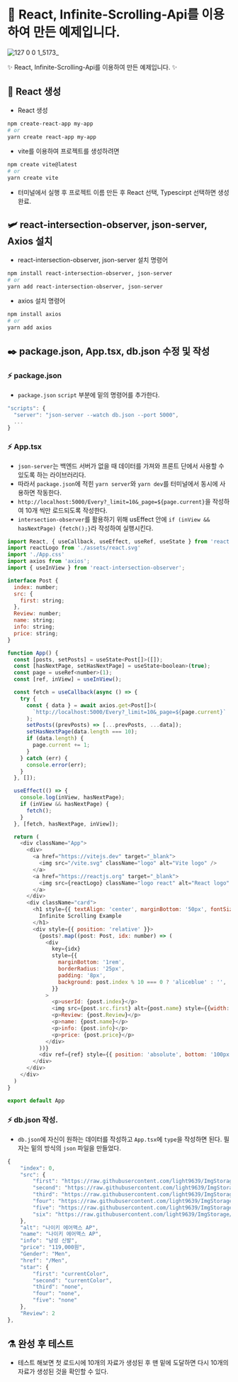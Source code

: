# 📜 React, Infinite-Scrolling-Api를 이용하여 만든 예제입니다.
![127 0 0 1_5173_](https://user-images.githubusercontent.com/95972251/212913858-9c754814-7a53-4238-9750-77866965b5fd.png)

:sparkles: React, Infinite-Scrolling-Api를 이용하여 만든 예제입니다. :sparkles:
## :tada: React 생성
- React 생성
```bash
npm create-react-app my-app
# or
yarn create react-app my-app
```

- vite를 이용하여 프로젝트를 생성하려면
```bash
npm create vite@latest
# or
yarn create vite
```
- 터미널에서 실행 후 프로젝트 이름 만든 후 React 선택, Typescirpt 선택하면 생성 완료.
## 🛩️ react-intersection-observer, json-server, Axios 설치
- react-intersection-observer, json-server 설치 명령어
```bash
npm install react-intersection-observer, json-server
# or
yarn add react-intersection-observer, json-server
```

- axios 설치 명령어
```bash
npm install axios
# or
yarn add axios
```

## ✒️ package.json, App.tsx, db.json 수정 및 작성
### :zap: package.json
- `package.json` `script` 부분에 밑의 명령어를 추가한다.
```js
"scripts": {
  "server": "json-server --watch db.json --port 5000",
  ...
}
```
### :zap: App.tsx
- `json-server`는 백엔드 서버가 없을 때 데이터를 가져와 프론트 단에서 사용할 수 있도록 하는 라이브러리다.
- 따라서 `package.json`에 적힌 `yarn server`와 `yarn dev`를 터미널에서 동시에 사용하면 작동한다.
- `http://localhost:5000/Every?_limit=10&_page=${page.current}`을 작성하여 10개 씩만 로드되도록 작성한다.
- `intersection-observer`를 활용하기 위해 usEffect 안에 `if (inView && hasNextPage) {fetch();}`라 작성하여 실행시킨다.
```js
import React, { useCallback, useEffect, useRef, useState } from 'react'
import reactLogo from './assets/react.svg'
import './App.css'
import axios from 'axios';
import { useInView } from 'react-intersection-observer';

interface Post {
  index: number;
  src: {
    first: string;
  },
  Review: number;
  name: string;
  info: string;
  price: string;
}

function App() {
  const [posts, setPosts] = useState<Post[]>([]);
  const [hasNextPage, setHasNextPage] = useState<boolean>(true);
  const page = useRef<number>(1);
  const [ref, inView] = useInView();

  const fetch = useCallback(async () => {
    try {
      const { data } = await axios.get<Post[]>(
        `http://localhost:5000/Every?_limit=10&_page=${page.current}`
      );
      setPosts((prevPosts) => [...prevPosts, ...data]);
      setHasNextPage(data.length === 10);
      if (data.length) {
        page.current += 1;
      }
    } catch (err) {
      console.error(err);
    }
  }, []);

  useEffect(() => {
    console.log(inView, hasNextPage);
    if (inView && hasNextPage) {
      fetch();
    }
  }, [fetch, hasNextPage, inView]);

  return (
    <div className="App">
      <div>
        <a href="https://vitejs.dev" target="_blank">
          <img src="/vite.svg" className="logo" alt="Vite logo" />
        </a>
        <a href="https://reactjs.org" target="_blank">
          <img src={reactLogo} className="logo react" alt="React logo" />
        </a>
      </div>
      <div className="card">
        <h1 style={{ textAlign: 'center', marginBottom: '50px', fontSize: '32px' }}>
          Infinite Scrolling Example
        </h1>
        <div style={{ position: 'relative' }}>
          {posts?.map((post: Post, idx: number) => (
            <div
              key={idx}
              style={{
                marginBottom: '1rem',
                borderRadius: '25px',
                padding: '8px',
                background: post.index % 10 === 0 ? 'aliceblue' : '',
              }}
            >
              <p>userId: {post.index}</p>
              <img src={post.src.first} alt={post.name} style={{width: "25%", borderRadius: '25px'}} />
              <p>Review: {post.Review}</p>
              <p>name: {post.name}</p>
              <p>info: {post.info}</p>
              <p>price: {post.price}</p>
            </div>
          ))}
          <div ref={ref} style={{ position: 'absolute', bottom: '100px' }} />
        </div>
      </div>
    </div>
  )
}

export default App
```
### :zap: db.json 작성.
- `db.json`에 자신이 원하는 데이터를 작성하고 `App.tsx`에 `type`을 작성하면 된다. 필자는 밑의 방식의 `json` 파일을 만들었다.
```js
{
    "index": 0,
    "src": {
        "first": "https://raw.githubusercontent.com/light9639/ImgStorage/main/shoestore/Shoes/Men/Men_000/1.jpg",
        "second": "https://raw.githubusercontent.com/light9639/ImgStorage/main/shoestore/Shoes/Men/Men_000/2.jpg",
        "third": "https://raw.githubusercontent.com/light9639/ImgStorage/main/shoestore/Shoes/Men/Men_000/3.jpg",
        "four": "https://raw.githubusercontent.com/light9639/ImgStorage/main/shoestore/Shoes/Men/Men_000/4.jpg",
        "five": "https://raw.githubusercontent.com/light9639/ImgStorage/main/shoestore/Shoes/Men/Men_000/5.jpg",
        "six": "https://raw.githubusercontent.com/light9639/ImgStorage/main/shoestore/Shoes/Men/Men_000/6.jpg"
    },
    "alt": "나이키 에어맥스 AP",
    "name": "나이키 에어맥스 AP",
    "info": "남성 신발",
    "price": "119,000원",
    "Gender": "Men",
    "href": "/Men",
    "star": {
        "first": "currentColor",
        "second": "currentColor",
        "third": "none",
        "four": "none",
        "five": "none"
    },
    "Review": 2
},
```
## ⚗️ 완성 후 테스트
- 테스트 해보면 첫 로드시에 10개의 자료가 생성된 후 맨 밑에 도달하면 다시 10개의 자료가 생성된 것을 확인할 수 있다.
